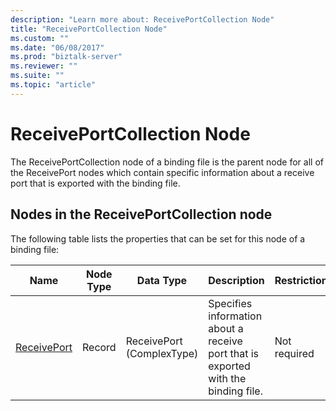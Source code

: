 ```yaml
---
description: "Learn more about: ReceivePortCollection Node"
title: "ReceivePortCollection Node"
ms.custom: ""
ms.date: "06/08/2017"
ms.prod: "biztalk-server"
ms.reviewer: ""
ms.suite: ""
ms.topic: "article"
---
```

# ReceivePortCollection Node
The ReceivePortCollection node of a binding file is the parent node for all of the ReceivePort nodes which contain specific information about a receive port that is exported with the binding file.  
  
## Nodes in the ReceivePortCollection node  
 The following table lists the properties that can be set for this node of a binding file:  
  
|**Name**|**Node Type**|**Data Type**|**Description**|**Restrictions**|**Comments**|  
|--------------|-------------------|-------------------|---------------------|----------------------|------------------|  
|[ReceivePort](../core/receiveport-receiveportcollection-node.md)|Record|ReceivePort (ComplexType)|Specifies information about a receive port that is exported with the binding file.|Not required|Default value: none|
